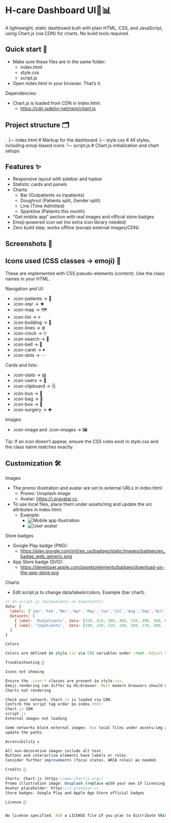 # H-care Dashboard UI🏥📊

A lightweight, static dashboard built with plain HTML, CSS, and JavaScript, using Chart.js (via CDN) for charts. No build tools required.

## Quick start 🚀

- Make sure these files are in the same folder:
  - index.html
  - style.css
  - script.js
- Open index.html in your browser. That’s it.

Dependencies:
- Chart.js is loaded from CDN in index.html:
  - https://cdn.jsdelivr.net/npm/chart.js

## Project structure 🗂


. ├─ index.html # Markup for the dashboard ├─ style.css # All styles, including emoji-based icons └─ script.js # Chart.js initialization and chart setups


## Features ✨

- Responsive layout with sidebar and topbar
- Statistic cards and panels
- Charts:
  - Bar (Outpatients vs Inpatients)
  - Doughnut (Patients split, Gender split)
  - Line (Time Admitted)
  - Sparkline (Patients this month)
- “Get mobile app” section with real images and official store badges
- Emoji-powered icon set (no extra icon library needed)
- Zero build step; works offline (except external images/CDN)

## Screenshots 📸


## Icons used (CSS classes → emoji) 🎨

These are implemented with CSS pseudo-elements (content). Use the class names in your HTML.

Navigation and UI:
- .icon-patients → 🏥
- .icon-star → ★
- .icon-map → 🗺
- .icon-list → ≡
- .icon-building → 🏢
- .icon-lines → ≣
- .icon-clock → ⏱
- .icon-search → 🔎
- .icon-bell → 🔔
- .icon-caret → ▾
- .icon-dots → ⋯

Cards and lists:
- .icon-stats → ▤
- .icon-users → 👥
- .icon-clipboard → 🗒
- .icon-bus → 🚐
- .icon-bag → 👜
- .icon-box → 🧠
- .icon-surgery → ✚

Images:
- .icon-image and .icon-images → 🖼

Tip: If an icon doesn’t appear, ensure the CSS rules exist in style.css and the class name matches exactly.

## Customization 🛠

Images
- The promo illustration and avatar are set to external URLs in index.html:
  - Promo: Unsplash image
  - Avatar: https://i.pravatar.cc
- To use local files, place them under assets/img and update the src attributes in index.html:
  - Example:
    - <img src="assets/img/promo-illustration.jpg" alt="Mobile app illustration" />
    - <img src="assets/img/avatar.jpg" class="avatar" alt="User avatar" />

Store badges
- Google Play badge (PNG):
  - https://play.google.com/intl/en_us/badges/static/images/badges/en_badge_web_generic.png
- App Store badge (SVG):
  - https://developer.apple.com/assets/elements/badges/download-on-the-app-store.svg

Charts
- Edit script.js to change data/labels/colors. Example (bar chart):
```js
// In script.js (Outpatients vs Inpatients)
data: {
  labels: ['Jan','Feb','Mar','Apr','May','Jun','Jul','Aug','Sep','Oct','Nov','Dec'],
  datasets: [
    { label: 'Outpatients', data: [320, 410, 380, 460, 520, 490, 560, 610, 580, 600, 640, 700] },
    { label: 'Inpatients',  data: [180, 220, 210, 240, 260, 270, 300, 320, 310, 330, 340, 360] }
  ]
}

Colors

Colors are defined in style.css via CSS variables under :root. Adjust them to theme the app.

Troubleshooting 🔧

Icons not showing

Ensure the .icon-* classes are present in style.css.
Emoji rendering can differ by OS/browser. Most modern browsers should display them fine.
Charts not rendering

Check your network; Chart.js is loaded via CDN.
Confirm the script tag order in index.html:
Chart.js CDN
script.js
External images not loading

Some networks block external images. Use local files under assets/img and 
update the paths.

Accessibility ♿

All non-decorative images include alt text.
Buttons and interactive elements have labels or roles.
Consider further improvements (focus states, ARIA roles) as needed.

Credits 🙏

Charts: Chart.js (https://www.chartjs.org/)
Promo illustration image: Unsplash (replace with your own if licensing matters for your distribution)
Avatar placeholder: https://i.pravatar.cc
Store badges: Google Play and Apple App Store official badges

License 📜


No license specified. Add a LICENSE file if you plan to distribute this project.
